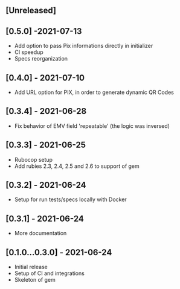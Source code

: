 ## [Unreleased]

## [0.5.0] -2021-07-13

- Add option to pass Pix informations directly in initializer
- CI speedup
- Specs reorganization

## [0.4.0] - 2021-07-10

- Add URL option for PIX, in order to generate dynamic QR Codes

## [0.3.4] - 2021-06-28

- Fix behavior of EMV field 'repeatable' (the logic was inversed)

## [0.3.3] - 2021-06-25

- Rubocop setup
- Add rubies 2.3, 2.4, 2.5 and 2.6 to support of gem

## [0.3.2] - 2021-06-24

- Setup for run tests/specs locally with Docker

## [0.3.1] - 2021-06-24

- More documentation

## [0.1.0...0.3.0] - 2021-06-24

- Initial release
- Setup of CI and integrations
- Skeleton of gem

